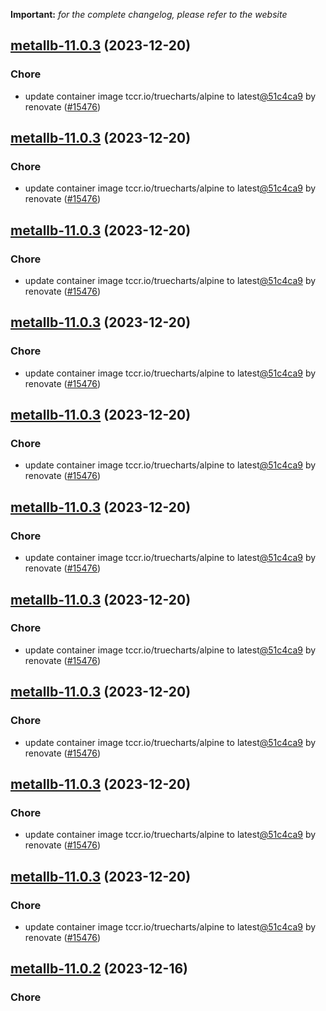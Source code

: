**Important:**
*for the complete changelog, please refer to the website*




## [metallb-11.0.3](https://github.com/truecharts/charts/compare/metallb-11.0.2...metallb-11.0.3) (2023-12-20)

### Chore

- update container image tccr.io/truecharts/alpine to latest[@51c4ca9](https://github.com/51c4ca9) by renovate ([#15476](https://github.com/truecharts/charts/issues/15476))
  
  


## [metallb-11.0.3](https://github.com/truecharts/charts/compare/metallb-11.0.2...metallb-11.0.3) (2023-12-20)

### Chore

- update container image tccr.io/truecharts/alpine to latest[@51c4ca9](https://github.com/51c4ca9) by renovate ([#15476](https://github.com/truecharts/charts/issues/15476))
  
  


## [metallb-11.0.3](https://github.com/truecharts/charts/compare/metallb-11.0.2...metallb-11.0.3) (2023-12-20)

### Chore

- update container image tccr.io/truecharts/alpine to latest[@51c4ca9](https://github.com/51c4ca9) by renovate ([#15476](https://github.com/truecharts/charts/issues/15476))
  
  


## [metallb-11.0.3](https://github.com/truecharts/charts/compare/metallb-11.0.2...metallb-11.0.3) (2023-12-20)

### Chore

- update container image tccr.io/truecharts/alpine to latest[@51c4ca9](https://github.com/51c4ca9) by renovate ([#15476](https://github.com/truecharts/charts/issues/15476))
  
  


## [metallb-11.0.3](https://github.com/truecharts/charts/compare/metallb-11.0.2...metallb-11.0.3) (2023-12-20)

### Chore

- update container image tccr.io/truecharts/alpine to latest[@51c4ca9](https://github.com/51c4ca9) by renovate ([#15476](https://github.com/truecharts/charts/issues/15476))
  
  


## [metallb-11.0.3](https://github.com/truecharts/charts/compare/metallb-11.0.2...metallb-11.0.3) (2023-12-20)

### Chore

- update container image tccr.io/truecharts/alpine to latest[@51c4ca9](https://github.com/51c4ca9) by renovate ([#15476](https://github.com/truecharts/charts/issues/15476))
  
  


## [metallb-11.0.3](https://github.com/truecharts/charts/compare/metallb-11.0.2...metallb-11.0.3) (2023-12-20)

### Chore

- update container image tccr.io/truecharts/alpine to latest[@51c4ca9](https://github.com/51c4ca9) by renovate ([#15476](https://github.com/truecharts/charts/issues/15476))
  
  


## [metallb-11.0.3](https://github.com/truecharts/charts/compare/metallb-11.0.2...metallb-11.0.3) (2023-12-20)

### Chore

- update container image tccr.io/truecharts/alpine to latest[@51c4ca9](https://github.com/51c4ca9) by renovate ([#15476](https://github.com/truecharts/charts/issues/15476))
  
  


## [metallb-11.0.3](https://github.com/truecharts/charts/compare/metallb-11.0.2...metallb-11.0.3) (2023-12-20)

### Chore

- update container image tccr.io/truecharts/alpine to latest[@51c4ca9](https://github.com/51c4ca9) by renovate ([#15476](https://github.com/truecharts/charts/issues/15476))
  
  


## [metallb-11.0.3](https://github.com/truecharts/charts/compare/metallb-11.0.2...metallb-11.0.3) (2023-12-20)

### Chore

- update container image tccr.io/truecharts/alpine to latest[@51c4ca9](https://github.com/51c4ca9) by renovate ([#15476](https://github.com/truecharts/charts/issues/15476))
  
  


## [metallb-11.0.2](https://github.com/truecharts/charts/compare/metallb-11.0.0...metallb-11.0.2) (2023-12-16)

### Chore
